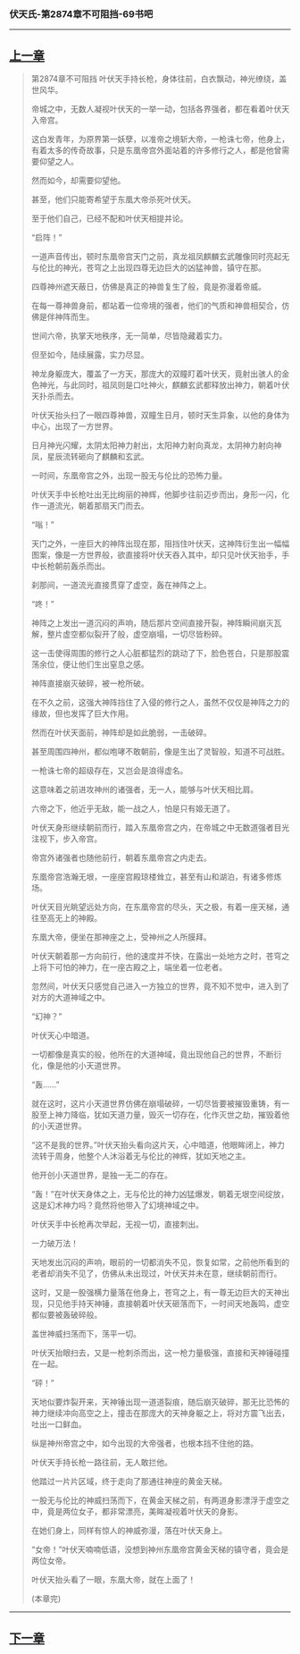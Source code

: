 ### 伏天氏-第2874章不可阻挡-69书吧

--------
[上一章](./58791ec77959130de72f5c3968184d54.md)
--------


>
>
>
>第2874章不可阻挡
>叶伏天手持长枪，身体往前，白衣飘动，神光缭绕，盖世风华。
>
>帝城之中，无数人凝视叶伏天的一举一动，包括各界强者，都在看着叶伏天入帝宫。
>
>这白发青年，为原界第一妖孽，以准帝之境斩大帝，一枪诛七帝，他身上，有着太多的传奇故事，只是东凰帝宫外面站着的许多修行之人，都是他曾需要仰望之人。
>
>然而如今，却需要仰望他。
>
>甚至，他们只能寄希望于东凰大帝杀死叶伏天。
>
>至于他们自己，已经不配和叶伏天相提并论。
>
>“启阵！”
>
>一道声音传出，顿时东凰帝宫天门之前，真龙祖凤麒麟玄武雕像同时亮起无与伦比的神光，苍穹之上出现四尊无边巨大的凶猛神兽，镇守在那。
>
>四尊神州遮天蔽日，仿佛是真正的神兽复生了般，竟是弥漫着帝威。
>
>在每一尊神兽身前，都站着一位帝境的强者，他们的气质和神兽相契合，仿佛是伴神阵而生。
>
>世间六帝，执掌天地秩序，无一简单，尽皆隐藏着实力。
>
>但至如今，陆续展露，实力尽显。
>
>神龙身躯庞大，覆盖了一方天，那庞大的双瞳盯着叶伏天，竟射出骇人的金色神光，与此同时，祖凤则是口吐神火，麒麟玄武都释放出神力，朝着叶伏天扑杀而去。
>
>叶伏天抬头扫了一眼四尊神兽，双瞳生日月，顿时天生异象，以他的身体为中心，出现了一方世界。
>
>日月神光闪耀，太阴太阳神力射出，太阳神力射向真龙，太阴神力射向神凤，星辰流转砸向了麒麟和玄武。
>
>一时间，东凰帝宫之外，出现一股无与伦比的恐怖力量。
>
>叶伏天手中长枪吐出无比绚丽的神辉，他脚步往前迈步而出，身形一闪，化作一道流光，朝着那扇天门而去。
>
>“嗡！”
>
>天门之外，一座巨大的神阵出现在那，阻挡住叶伏天，这神阵衍生出一幅幅图案，像是一方世界般，欲直接将叶伏天吞入其中，却只见叶伏天抬手，手中长枪朝前轰杀而出。
>
>刹那间，一道流光直接贯穿了虚空，轰在神阵之上。
>
>“咚！”
>
>神阵之上发出一道沉闷的声响，随后那片空间直接开裂，神阵瞬间崩灭瓦解，整片虚空都似裂开了般，虚空崩塌，一切尽皆粉碎。
>
>这一击使得周围的修行之人心脏都猛烈的跳动了下，脸色苍白，只是那股震荡余位，便让他们生出窒息之感。
>
>神阵直接崩灭破碎，被一枪所破。
>
>在不久之前，这强大神阵挡住了入侵的修行之人，虽然不仅仅是神阵之力的缘故，但也发挥了巨大作用。
>
>然而在叶伏天面前，神阵却是如此脆弱，一击破碎。
>
>甚至周围四神州，都似咆哮不敢朝前，像是生出了灵智般，知道不可战胜。
>
>一枪诛七帝的超级存在，又岂会是浪得虚名。
>
>这意味着之前进攻神州的诸强者，无一人，能够与叶伏天相比肩。
>
>六帝之下，他近乎无敌，能一战之人，怕是只有姬无道了。
>
>叶伏天身形继续朝前而行，踏入东凰帝宫之内，在帝城之中无数道强者目光注视下，步入帝宫。
>
>帝宫外诸强者也随他前行，朝着东凰帝宫之内走去。
>
>东凰帝宫浩瀚无垠，一座座宫殿琼楼耸立，甚至有山和湖泊，有诸多修炼场。
>
>叶伏天目光眺望远处方向，在东凰帝宫的尽头，天之极，有着一座天梯，通往至高无上的神殿。
>
>东凰大帝，便坐在那神座之上，受神州之人所膜拜。
>
>叶伏天朝着那一方向前行，他的速度并不快，在露出一处地方之时，苍穹之上将下可怕的神力，在一座古殿之上，端坐着一位老者。
>
>忽然间，叶伏天只感觉自己进入一方独立的世界，竟不知不觉中，进入到了对方的大道神域之中。
>
>“幻神？”
>
>叶伏天心中暗道。
>
>一切都像是真实的般，他所在的大道神域，竟出现他自己的世界，不断衍化，像是他的小天道世界。
>
>“轰……”
>
>就在这时，这片小天道世界仿佛在崩塌破碎，一切尽皆要被摧毁重铸，有一股至上神力降临，犹如天道力量，毁灭一切存在，化作灭世之劫，摧毁着他的小天道世界。
>
>“这不是我的世界。”叶伏天抬头看向这片天，心中暗道，他眼眸闭上，神力流转于周身，他整个人沐浴着无与伦比的神辉，犹如天地之主。
>
>他开创小天道世界，是独一无二的存在。
>
>“轰！”在叶伏天身体之上，无与伦比的神力凶猛爆发，朝着无垠空间绽放，这是幻术神力吗？竟然将他带入了幻境神域之中。
>
>叶伏天手中长枪再次举起，无视一切，直接刺出。
>
>一力破万法！
>
>天地发出沉闷的声响，眼前的一切都消失不见，恢复如常，之前他所看到的老者却消失不见了，仿佛从未出现过，叶伏天并未在意，继续朝前而行。
>
>这时，又是一股强横力量落在他身上，苍穹之上，有一尊无边巨大的天神出现，只见他手持天神锤，直接朝着叶伏天砸落而下，一时间天地轰鸣，虚空都似要被轰破碎般。
>
>盖世神威扫荡而下，荡平一切。
>
>叶伏天抬眼扫去，又是一枪刺杀而出，这一枪力量极强，直接和天神锤碰撞在一起。
>
>“砰！”
>
>天地似要炸裂开来，天神锤出现一道道裂痕，随后崩灭破碎，那无比恐怖的神力继续冲向高空之上，撞击在那庞大的天神身躯之上，将对方震飞出去，吐出一口鲜血。
>
>纵是神州帝宫之中，如今出现的大帝强者，也根本挡不住他的路。
>
>叶伏天手持长枪一路往前，无人敢拦他。
>
>他踏过一片片区域，终于走向了那通往神座的黄金天梯。
>
>一股无与伦比的神威扫荡而下，在黄金天梯之前，有两道身影漂浮于虚空之中，竟是两位女子，都非常漂亮，美眸凝视着叶伏天的身影。
>
>在她们身上，同样有惊人的神威弥漫，落在叶伏天身上。
>
>“女帝！”叶伏天喃喃低语，没想到神州东凰帝宫黄金天梯的镇守者，竟会是两位女帝。
>
>叶伏天抬头看了一眼，东凰大帝，就在上面了！
>
>(本章完)
>
>

--------
[下一章](./2920d6339522d4af64f881e338c80e3d.md)
--------
